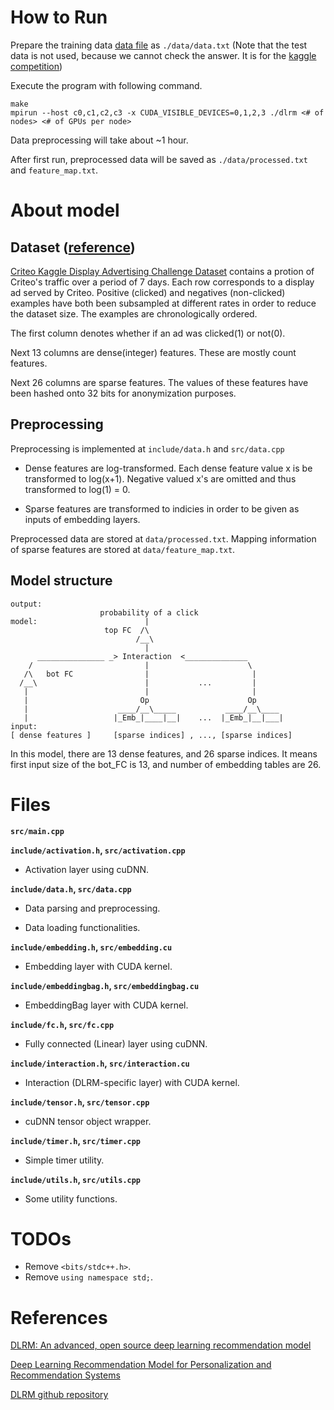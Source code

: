 # How to Run

Prepare the training data [data file](https://labs.criteo.com/2014/09/kaggle-contest-dataset-now-available-academic-use/) as ```./data/data.txt```
(Note that the test data is not used, because we cannot check the answer. It is for the [kaggle competition](https://www.kaggle.com/c/criteo-display-ad-challenge/data))

Execute the program with following command.

```
make
mpirun --host c0,c1,c2,c3 -x CUDA_VISIBLE_DEVICES=0,1,2,3 ./dlrm <# of nodes> <# of GPUs per node>
```

Data preprocessing will take about ~1 hour.

After first run, preprocessed data will be saved as ```./data/processed.txt``` and ```feature_map.txt```.

# About model

## Dataset ([reference](https://www.kaggle.com/c/criteo-display-ad-challenge/data))

[Criteo Kaggle Display Advertising Challenge Dataset](https://labs.criteo.com/2014/09/kaggle-contest-dataset-now-available-academic-use/)
contains a protion of Criteo's traffic over a period of 7 days. Each row corresponds to a display ad served by Criteo. Positive (clicked) and negatives (non-clicked) examples have both been subsampled at different rates in order to reduce the dataset size. The examples are chronologically ordered. 

The first column denotes whether if an ad was clicked(1) or not(0).

Next 13 columns are dense(integer) features. These are mostly count features.

Next 26 columns are sparse features. The values of these features have been hashed onto 32 bits for anonymization purposes. 

## Preprocessing

Preprocessing is implemented at ```include/data.h``` and ```src/data.cpp```

- Dense features are log-transformed. Each dense feature value x is be transformed to log(x+1). Negative valued x's are omitted and thus transformed to log(1) = 0.

- Sparse features are transformed to indicies in order to be given as inputs of embedding layers.

Preprocessed data are stored at ```data/processed.txt```. Mapping information of sparse features are stored at ```data/feature_map.txt```.

## Model structure

```
output:
                    probability of a click
model:                        |
                     top FC  /\
                            /__\
                              |
      _______________ _> Interaction  <______________
    /                         |                      \
   /\   bot FC                |                       |
  /__\                        |           ...         |
   |                          |                       |
   |                         Op                      Op
   |                    ____/__\_____           ____/__\____
   |                   |_Emb_|____|__|    ...  |_Emb_|__|___|
input:
[ dense features ]     [sparse indices] , ..., [sparse indices]
```

In this model, there are 13 dense features, and 26 sparse indices. It means first input size of the bot_FC is 13, and number of embedding tables are 26.

# Files

**```src/main.cpp```**

**```include/activation.h```, ```src/activation.cpp```**

- Activation layer using cuDNN.

**```include/data.h```, ```src/data.cpp```**

- Data parsing and preprocessing.

- Data loading functionalities.

**```include/embedding.h```, ```src/embedding.cu```**

- Embedding layer with CUDA kernel.

**```include/embeddingbag.h```, ```src/embeddingbag.cu```**

- EmbeddingBag layer with CUDA kernel.

**```include/fc.h```, ```src/fc.cpp```**

- Fully connected (Linear) layer using cuDNN.

**```include/interaction.h```, ```src/interaction.cu```**

- Interaction (DLRM-specific layer) with CUDA kernel.

**```include/tensor.h```, ```src/tensor.cpp```**

- cuDNN tensor object wrapper.

**```include/timer.h```, ```src/timer.cpp```**

- Simple timer utility.

**```include/utils.h```, ```src/utils.cpp```**

- Some utility functions.

# TODOs

- Remove ```<bits/stdc++.h>```.
- Remove ```using namespace std;```.

# References

[DLRM: An advanced, open source deep learning recommendation model](https://ai.facebook.com/blog/dlrm-an-advanced-open-source-deep-learning-recommendation-model/)

[Deep Learning Recommendation Model for Personalization and Recommendation Systems](https://arxiv.org/abs/1906.00091)



[DLRM github repository](https://github.com/facebookresearch/dlrm)
